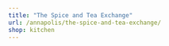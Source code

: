 ```yaml
---
title: "The Spice and Tea Exchange"
url: /annapolis/the-spice-and-tea-exchange/
shop: kitchen
---
```

